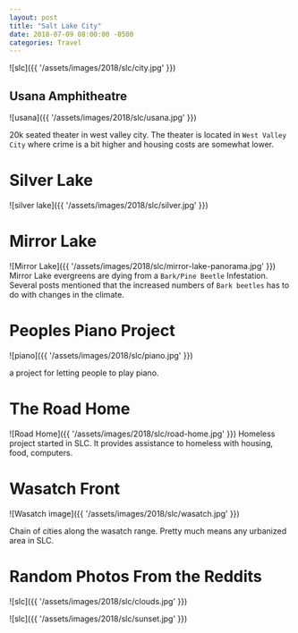 ```yaml
---
layout: post
title: "Salt Lake City"
date: 2018-07-09 08:00:00 -0500
categories: Travel 
---
```


![slc]({{ '/assets/images/2018/slc/city.jpg' }})

## Usana Amphitheatre 
![usana]({{ '/assets/images/2018/slc/usana.jpg' }})

20k seated theater in west valley city. The theater is located in `West Valley City` where crime is a bit higher and housing costs are somewhat lower.

# Silver Lake
![silver lake]({{ '/assets/images/2018/slc/silver.jpg' }})

# Mirror Lake 
![Mirror Lake]({{ '/assets/images/2018/slc/mirror-lake-panorama.jpg' }})
Mirror Lake evergreens are dying from a `Bark/Pine Beetle` Infestation. Several posts mentioned that the increased numbers of `Bark beetles` has to do with changes in the climate.

# Peoples Piano Project
![piano]({{ '/assets/images/2018/slc/piano.jpg' }})


a project for letting people to play piano.

# The Road Home 
![Road Home]({{ '/assets/images/2018/slc/road-home.jpg' }})
Homeless project started in SLC. It provides assistance to homeless with housing, food, computers. 

# Wasatch Front 
![Wasatch image]({{ '/assets/images/2018/slc/wasatch.jpg' }})

Chain of cities along the wasatch range. Pretty much means any urbanized area in SLC. 

# Random Photos From the Reddits

![slc]({{ '/assets/images/2018/slc/clouds.jpg' }})

![slc]({{ '/assets/images/2018/slc/sunset.jpg' }})

